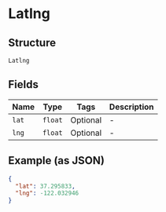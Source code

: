 
# Latlng

## Structure

`Latlng`

## Fields

| Name | Type | Tags | Description |
|  --- | --- | --- | --- |
| `lat` | `float` | Optional | - |
| `lng` | `float` | Optional | - |

## Example (as JSON)

```json
{
  "lat": 37.295833,
  "lng": -122.032946
}
```

